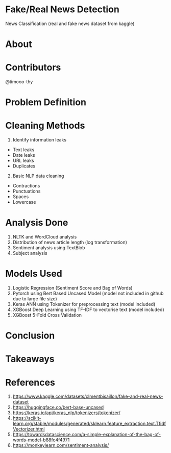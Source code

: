 # Fake/Real News Detection
News Classification (real and fake news dataset from kaggle)
# About

# Contributors
@timooo-thy

# Problem Definition

# Cleaning Methods
1) Identify information leaks
  - Text leaks 
  - Date leaks
  - URL leaks
  - Duplicates
2) Basic NLP data cleaning
  - Contractions
  - Punctuations 
  - Spaces
  - Lowercase

# Analysis Done
1) NLTK and WordCloud analysis
2) Distribution of news article length (log transformation)
3) Sentiment analysis using TextBlob
4) Subject analysis

# Models Used
1) Logistic Regression (Sentiment Score and Bag of Words)
2) Pytorch using Bert Based Uncased Model (model not included in github due to large file size)
3) Keras ANN using Tokenizer for preprocessing text (model included)
4) XGBoost Deep Learning using TF-IDF to vectorise text (model included)
5) XGBoost 5-Fold Cross Validation

# Conclusion

# Takeaways

# References
1) https://www.kaggle.com/datasets/clmentbisaillon/fake-and-real-news-dataset
2) https://huggingface.co/bert-base-uncased
3) https://keras.io/api/keras_nlp/tokenizers/tokenizer/
4) https://scikit-learn.org/stable/modules/generated/sklearn.feature_extraction.text.TfidfVectorizer.html
5) https://towardsdatascience.com/a-simple-explanation-of-the-bag-of-words-model-b88fc4f4971
6) https://monkeylearn.com/sentiment-analysis/
